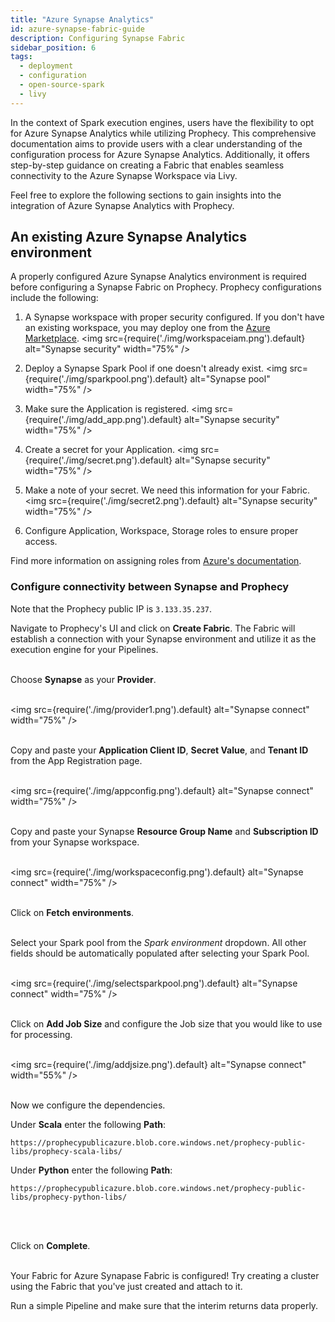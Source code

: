 ```yaml
---
title: "Azure Synapse Analytics"
id: azure-synapse-fabric-guide
description: Configuring Synapse Fabric
sidebar_position: 6
tags:
  - deployment
  - configuration
  - open-source-spark
  - livy
---
```


In the context of Spark execution engines, users have the flexibility to opt for Azure Synapse Analytics while utilizing Prophecy. This comprehensive documentation aims to provide users with a clear understanding of the configuration process for Azure Synapse Analytics. Additionally, it offers step-by-step guidance on creating a Fabric that enables seamless connectivity to the Azure Synapse Workspace via Livy.

Feel free to explore the following sections to gain insights into the integration of Azure Synapse Analytics with Prophecy.

## An existing Azure Synapse Analytics environment

A properly configured Azure Synapse Analytics environment is required before configuring a Synapse Fabric on Prophecy. Prophecy configurations include the following:

1. A Synapse workspace with proper security configured. If you don't have an existing workspace, you may deploy one from the [Azure Marketplace](https://azuremarketplace.microsoft.com/en-us/marketplace/apps/microsoft.synapse?tab=overview).
   <img src={require('./img/workspaceiam.png').default} alt="Synapse security" width="75%" />

2. Deploy a Synapse Spark Pool if one doesn't already exist.
   <img src={require('./img/sparkpool.png').default} alt="Synapse pool" width="75%" />

3. Make sure the Application is registered.
   <img src={require('./img/add_app.png').default} alt="Synapse security" width="75%" />

4. Create a secret for your Application.
   <img src={require('./img/secret.png').default} alt="Synapse security" width="75%" />

5. Make a note of your secret. We need this information for your Fabric.
   <img src={require('./img/secret2.png').default} alt="Synapse security" width="75%" />

6. Configure Application, Workspace, Storage roles to ensure proper access.

Find more information on assigning roles from [Azure's documentation](https://learn.microsoft.com/en-us/azure/synapse-analytics/security/how-to-set-up-access-control).

### Configure connectivity between Synapse and Prophecy

Note that the Prophecy public IP is `3.133.35.237`.

Navigate to Prophecy's UI and click on **Create Fabric**. The Fabric will establish a connection with your Synapse environment and utilize it as the execution engine for your Pipelines.
<br/> <br/>

Choose **Synapse** as your **Provider**.
<br/> <br/>

<img src={require('./img/provider1.png').default} alt="Synapse connect" width="75%" />
<br/> <br/>

Copy and paste your **Application Client ID**, **Secret Value**, and **Tenant ID** from the App Registration page.
<br/> <br/>

<img src={require('./img/appconfig.png').default} alt="Synapse connect" width="75%" />
<br/> <br/>

Copy and paste your Synapse **Resource Group Name** and **Subscription ID** from your Synapse workspace.
<br/> <br/>

<img src={require('./img/workspaceconfig.png').default} alt="Synapse connect" width="75%" />
<br/> <br/>

Click on **Fetch environments**.
<br/> <br/>

Select your Spark pool from the _Spark environment_ dropdown. All other fields should be automatically populated after selecting your Spark Pool.
<br/> <br/>

<img src={require('./img/selectsparkpool.png').default} alt="Synapse connect" width="75%" />
<br/> <br/>

Click on **Add Job Size** and configure the Job size that you would like to use for processing.
<br/> <br/>

<img src={require('./img/addjsize.png').default} alt="Synapse connect" width="55%" />
<br/> <br/>

Now we configure the dependencies.

Under **Scala** enter the following **Path**:

`https://prophecypublicazure.blob.core.windows.net/prophecy-public-libs/prophecy-scala-libs/`

Under **Python** enter the following **Path**:

`https://prophecypublicazure.blob.core.windows.net/prophecy-public-libs/prophecy-python-libs/`

<br/> <br/>

Click on **Complete**.
<br/> <br/>

Your Fabric for Azure Synapase Fabric is configured! Try creating a cluster using the Fabric that you've just created and attach to it.

Run a simple Pipeline and make sure that the interim returns data properly.
